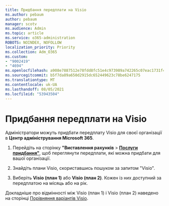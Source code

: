 ```yaml
---
title: Придбання передплати на Visio
ms.author: pebaum
author: pebaum
manager: scotv
ms.audience: Admin
ms.topic: article
ms.service: o365-administration
ROBOTS: NOINDEX, NOFOLLOW
localization_priority: Priority
ms.collection: Adm_O365
ms.custom:
- "9002419"
- "4694"
ms.openlocfilehash: a908e7887512e78fdd8fc51e4c973989a742265c07eac1731f4d658231cd29e7
ms.sourcegitcommit: b5f7da89a650d2915dc652449623c78be6247175
ms.translationtype: MT
ms.contentlocale: uk-UA
ms.lasthandoff: 08/05/2021
ms.locfileid: "53943504"
---
```

# <a name="purchase-visio-subscription"></a>Придбання передплати на Visio

Адміністратори можуть придбати передплату Visio для своєї організації в **Центр адміністрування Microsoft 365**.

1. Перейдіть на сторінку **"Виставлення рахунків** > **[Послуги придбання"](https://go.microsoft.com/fwlink/p/?linkid=868433)**, щоб переглянути передплати, які можна придбати для вашої організації.

2. Знайдіть плани Visio, скориставшись пошуком за запитом "Visio".

3. Виберіть **Visio (план 1)** або **Visio (план 2)**. Кожен із них доступний за передплатою на місяць або на рік.

Докладніше про відмінності між Visio (план 1) і Visio (план 2) наведено на сторінці [Порівняння варіантів Visio](https://products.office.com/Visio/microsoft-visio-plans-and-pricing-compare-visio-options).
